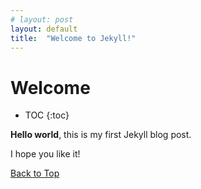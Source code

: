 ```yaml
---
# layout: post
layout: default
title:  "Welcome to Jekyll!"
---
```


# Welcome

* TOC
{:toc}

**Hello world**, this is my first Jekyll blog post.

I hope you like it!

[Back to Top](#welcome)